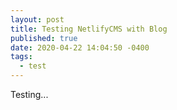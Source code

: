 ```yaml
---
layout: post
title: Testing NetlifyCMS with Blog
published: true
date: 2020-04-22 14:04:50 -0400
tags:
  - test
---
```

Testing...